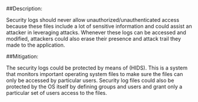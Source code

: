 ##Description:

Security logs should never allow unauthorized/unauthenticated access because these files include
a lot of sensitive information and could assist an attacker in leveraging attacks. Whenever
these logs can be accessed and modified, attackers could also erase their presence and attack
trail they made to the application.

##Mitigation:

The security logs could be protected by means of (HIDS).
This is a system that monitors important operating system files to make sure the files can only
be accessed by particular users. Security log files could also be protected by the OS itself by
defining groups and users and grant only a particular set of users access to the files.
